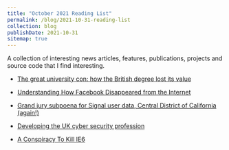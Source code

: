 ```yaml
---
title: "October 2021 Reading List"
permalink: /blog/2021-10-31-reading-list
collection: blog
publishDate: 2021-10-31
sitemap: true
---
```


A collection of interesting news articles, features, publications, projects and source code that I find interesting.

<!-- readmore -->

* [The great university con: how the British degree lost its value](https://www.newstatesman.com/politics/2019/08/the-great-university-con-how-the-british-degree-lost-its-value)

* [Understanding How Facebook Disappeared from the Internet](https://blog.cloudflare.com/october-2021-facebook-outage/)

* [Grand jury subpoena for Signal user data, Central District of California (again!)](https://signal.org/bigbrother/cd-california-grand-jury/)

* [Developing the UK cyber security profession](https://www.gov.uk/government/consultations/developing-the-uk-cyber-security-profession)

* [A Conspiracy To Kill IE6](https://blog.chriszacharias.com/a-conspiracy-to-kill-ie6)
